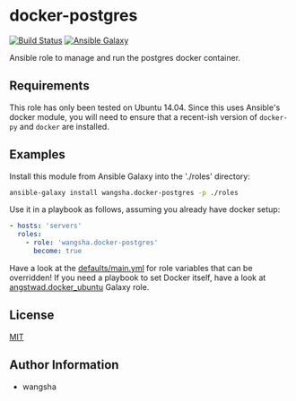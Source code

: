 docker-postgres
============

[![Build Status](https://travis-ci.org/wangsha/docker-postgres.svg?branch=master)](https://travis-ci.org/wangsha/docker-postgres)
[![Ansible Galaxy](https://img.shields.io/badge/AnsibleGalaxy-wangsha.docker--postgres-blue.svg)](https://galaxy.ansible.com/wangsha/docker-postgres/)

Ansible role to manage and run the postgres docker container.

Requirements
------------

This role has only been tested on Ubuntu 14.04. Since this uses Ansible's
docker module, you will need to ensure that a recent-ish version of `docker-py`
and `docker` are installed.

Examples
--------

Install this module from Ansible Galaxy into the './roles' directory:
```bash
ansible-galaxy install wangsha.docker-postgres -p ./roles
```

Use it in a playbook as follows, assuming you already have docker setup:
```yaml
- hosts: 'servers'
  roles:
    - role: 'wangsha.docker-postgres'
      become: true
```

Have a look at the [defaults/main.yml](defaults/main.yml) for role variables
that can be overridden! If you need a playbook to set Docker itself, have a
look at
[angstwad.docker_ubuntu](https://github.com/angstwad/docker.ubuntu) Galaxy
role.

License
-------

[MIT](LICENSE.txt)

Author Information
------------------

- wangsha
